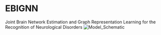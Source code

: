 # EBIGNN
Joint Brain Network Estimation and Graph Representation Learning for the Recognition of Neurological Disorders
![Model_Schematic](https://github.com/user-attachments/assets/18f9f1f8-6c35-479c-bc00-5811af7be018)
